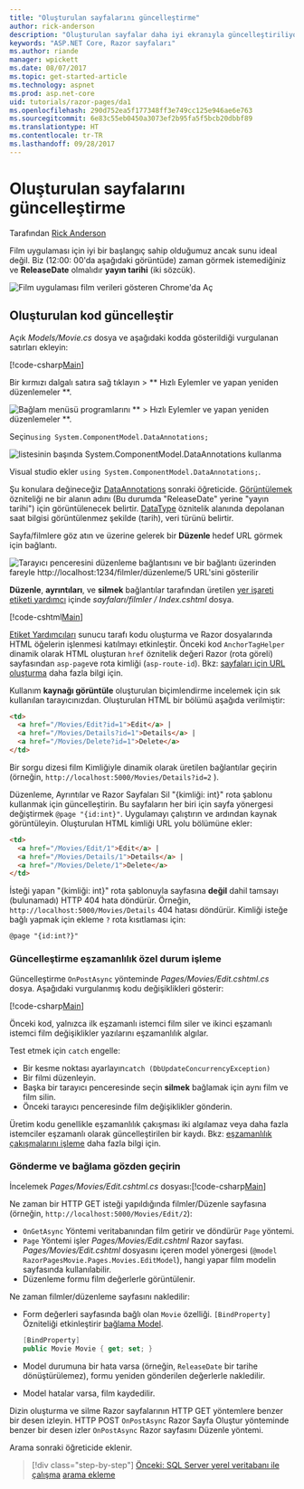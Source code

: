 ```yaml
---
title: "Oluşturulan sayfalarını güncelleştirme"
author: rick-anderson
description: "Oluşturulan sayfalar daha iyi ekranıyla güncelleştiriliyor."
keywords: "ASP.NET Core, Razor sayfaları"
ms.author: riande
manager: wpickett
ms.date: 08/07/2017
ms.topic: get-started-article
ms.technology: aspnet
ms.prod: asp.net-core
uid: tutorials/razor-pages/da1
ms.openlocfilehash: 290d752ea5f177348ff3e749cc125e946ae6e763
ms.sourcegitcommit: 6e83c55eb0450a3073ef2b95fa5f5bcb20dbbf89
ms.translationtype: HT
ms.contentlocale: tr-TR
ms.lasthandoff: 09/28/2017
---
```

# <a name="updating-the-generated-pages"></a>Oluşturulan sayfalarını güncelleştirme

Tarafından [Rick Anderson](https://twitter.com/RickAndMSFT)

Film uygulaması için iyi bir başlangıç sahip olduğumuz ancak sunu ideal değil. Biz (12:00: 00'da aşağıdaki görüntüde) zaman görmek istemediğiniz ve **ReleaseDate** olmalıdır **yayın tarihi** (iki sözcük).

![Film uygulaması film verileri gösteren Chrome'da Aç](sql/_static/m55.png)

## <a name="update-the-generated-code"></a>Oluşturulan kod güncelleştir

Açık *Models/Movie.cs* dosya ve aşağıdaki kodda gösterildiği vurgulanan satırları ekleyin:

[!code-csharp[Main](razor-pages-start/sample/RazorPagesMovie/Models/MovieDate.cs?name=snippet_1&highlight=10-11)]

Bir kırmızı dalgalı satıra sağ tıklayın > ** Hızlı Eylemler ve yapan yeniden düzenlemeler **.

  ![Bağlam menüsü programlarını ** > Hızlı Eylemler ve yapan yeniden düzenlemeler **.](da1/qa.png)

Seçin`using System.ComponentModel.DataAnnotations;`

  ![listesinin başında System.ComponentModel.DataAnnotations kullanma](da1/da.png)

  Visual studio ekler `using System.ComponentModel.DataAnnotations;`.

Şu konulara değineceğiz [DataAnnotations](https://docs.microsoft.com/aspnet/mvc/overview/older-versions/mvc-music-store/mvc-music-store-part-6) sonraki öğreticide. [Görüntülemek](https://docs.microsoft.com//aspnet/core/api/microsoft.aspnetcore.mvc.modelbinding.metadata.displaymetadata) özniteliği ne bir alanın adını (Bu durumda "ReleaseDate" yerine "yayın tarihi") için görüntülenecek belirtir. [DataType](https://docs.microsoft.com/aspnet/core/api/microsoft.aspnetcore.mvc.dataannotations.internal.datatypeattributeadapter) öznitelik alanında depolanan saat bilgisi görüntülenmez şekilde (tarih), veri türünü belirtir.

Sayfa/filmlere göz atın ve üzerine gelerek bir **Düzenle** hedef URL görmek için bağlantı.

![Tarayıcı penceresini düzenleme bağlantısını ve bir bağlantı üzerinden fareyle http://localhost:1234/filmler/düzenleme/5 URL'sini gösterilir](da1/edit7.png)

**Düzenle**, **ayrıntıları**, ve **silmek** bağlantılar tarafından üretilen [yer işareti etiketi yardımcı](xref:mvc/views/tag-helpers/builtin-th/anchor-tag-helper) içinde *sayfaları/filmler / Index.cshtml* dosya.

[!code-cshtml[Main](razor-pages-start/snapshot_sample/RazorPagesMovie/Pages/Movies/Index.cshtml?highlight=16-18&range=32-)]

[Etiket Yardımcıları](xref:mvc/views/tag-helpers/intro) sunucu tarafı kodu oluşturma ve Razor dosyalarında HTML öğelerin işlenmesi katılmayı etkinleştir. Önceki kod `AnchorTagHelper` dinamik olarak HTML oluşturan `href` öznitelik değeri Razor (rota göreli) sayfasından `asp-page`ve rota kimliği (`asp-route-id`). Bkz: [sayfaları için URL oluşturma](xref:mvc/razor-pages/index#url-generation-for-pages) daha fazla bilgi için.

Kullanım **kaynağı görüntüle** oluşturulan biçimlendirme incelemek için sık kullanılan tarayıcınızdan. Oluşturulan HTML bir bölümü aşağıda verilmiştir:

```html
<td>
  <a href="/Movies/Edit?id=1">Edit</a> |
  <a href="/Movies/Details?id=1">Details</a> |
  <a href="/Movies/Delete?id=1">Delete</a>
</td>
```

Bir sorgu dizesi film Kimliğiyle dinamik olarak üretilen bağlantılar geçirin (örneğin, `http://localhost:5000/Movies/Details?id=2` ). 

Düzenleme, Ayrıntılar ve Razor Sayfaları Sil "{kimliği: int}" rota şablonu kullanmak için güncelleştirin. Bu sayfaların her biri için sayfa yönergesi değiştirmek `@page "{id:int}"`. Uygulamayı çalıştırın ve ardından kaynak görüntüleyin. Oluşturulan HTML kimliği URL yolu bölümüne ekler:

```html
<td>
  <a href="/Movies/Edit/1">Edit</a> |
  <a href="/Movies/Details/1">Details</a> |
  <a href="/Movies/Delete/1">Delete</a>
</td>
```

İsteği yapan "{kimliği: int}" rota şablonuyla sayfasına **değil** dahil tamsayı (bulunamadı) HTTP 404 hata döndürür. Örneğin, `http://localhost:5000/Movies/Details` 404 hatası döndürür. Kimliği isteğe bağlı yapmak için ekleme `?` rota kısıtlaması için:

 ```cshtml
@page "{id:int?}"
```

### <a name="update-concurrency-exception-handling"></a>Güncelleştirme eşzamanlılık özel durum işleme

Güncelleştirme `OnPostAsync` yönteminde *Pages/Movies/Edit.cshtml.cs* dosya. Aşağıdaki vurgulanmış kodu değişiklikleri gösterir:

[!code-csharp[Main](razor-pages-start/snapshot_sample/RazorPagesMovie/Pages/Movies/Edit.cshtml.cs?name=snippet1&highlight=16-23)]

Önceki kod, yalnızca ilk eşzamanlı istemci film siler ve ikinci eşzamanlı istemci film değişiklikler yazılarını eşzamanlılık algılar.

Test etmek için `catch` engelle:

* Bir kesme noktası ayarlayın`catch (DbUpdateConcurrencyException)`
* Bir filmi düzenleyin.
* Başka bir tarayıcı penceresinde seçin **silmek** bağlamak için aynı film ve film silin.
* Önceki tarayıcı penceresinde film değişiklikler gönderin.

Üretim kodu genellikle eşzamanlılık çakışması iki algılamaz veya daha fazla istemciler eşzamanlı olarak güncelleştirilen bir kaydı. Bkz: [eşzamanlılık çakışmalarını işleme](xref:data/ef-mvc/concurrency) daha fazla bilgi için.

### <a name="posting-and-binding-review"></a>Gönderme ve bağlama gözden geçirin

İncelemek *Pages/Movies/Edit.cshtml.cs* dosyası:[!code-csharp[Main](razor-pages-start/snapshot_sample/RazorPagesMovie/Pages/Movies/Edit.cshtml.cs?name=snippet2)]

Ne zaman bir HTTP GET isteği yapıldığında filmler/Düzenle sayfasına (örneğin, `http://localhost:5000/Movies/Edit/2`):

* `OnGetAsync` Yöntemi veritabanından film getirir ve döndürür `Page` yöntemi. 
* `Page` Yöntemi işler *Pages/Movies/Edit.cshtml* Razor sayfası. *Pages/Movies/Edit.cshtml* dosyasını içeren model yönergesi (`@model RazorPagesMovie.Pages.Movies.EditModel`), hangi yapar film modelin sayfasında kullanılabilir.
* Düzenleme formu film değerlerle görüntülenir.

Ne zaman filmler/düzenleme sayfasını nakledilir:

* Form değerleri sayfasında bağlı olan `Movie` özelliği. `[BindProperty]` Özniteliği etkinleştirir [bağlama Model](xref:mvc/models/model-binding).

  ```csharp
  [BindProperty]
  public Movie Movie { get; set; }
  ```

* Model durumuna bir hata varsa (örneğin, `ReleaseDate` bir tarihe dönüştürülemez), formu yeniden gönderilen değerlerle nakledilir.
* Model hatalar varsa, film kaydedilir.

Dizin oluşturma ve silme Razor sayfalarının HTTP GET yöntemlere benzer bir desen izleyin. HTTP POST `OnPostAsync` Razor Sayfa Oluştur yönteminde benzer bir desen izler `OnPostAsync` Razor sayfasını Düzenle yöntemi.

Arama sonraki öğreticide eklenir.

>[!div class="step-by-step"]
[Önceki: SQL Server yerel veritabanı ile çalışma](xref:tutorials/razor-pages/sql)
[arama ekleme](xref:tutorials/razor-pages/search)
